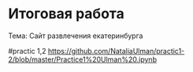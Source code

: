 # Итоговая работа

Тема: Сайт развлечения екатеринбурга

#practic 1,2 
https://github.com/NataliaUlman/practic1-2/blob/master/Practice1%20Ulman%20.ipynb
